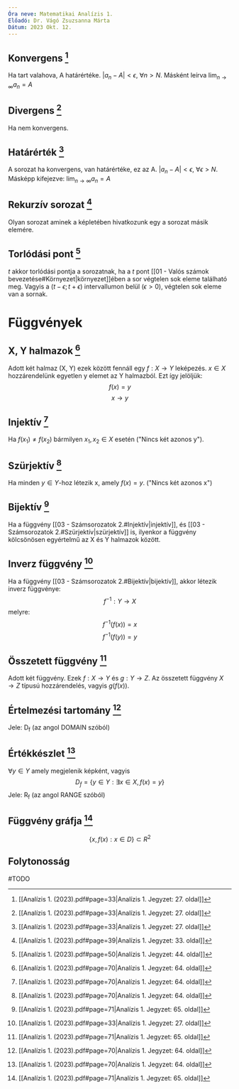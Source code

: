 ```yaml
---
Óra neve: Matematikai Analízis 1.
Előadó: Dr. Vágó Zsuzsanna Márta
Dátum: 2023 Okt. 12.
---
```


## Konvergens [^1]
Ha tart valahova, A határértéke. 
$|a_n-A| < \epsilon$, $\forall n > N$. Másként leírva $\lim_{n\to \infty}a_n = A$
## Divergens [^1]
Ha nem konvergens.
## Határérték [^1]
A sorozat ha konvergens, van határértéke, ez az A.
$|a_n - A| < \epsilon$, $\forall \epsilon > N$. Másképp kifejezve: $\lim_{n\to \infty}{a_n} = A$
## Rekurzív sorozat [^2]
Olyan sorozat aminek a képletében hivatkozunk egy a sorozat másik elemére.
## Torlódási pont [^3]
$t$ akkor torlódási pontja a sorozatnak, ha a $t$ pont [[01 - Valós számok bevezetése#Környezet|környezet]]ében a sor végtelen sok eleme található meg. Vagyis  a $(t-\epsilon; t + \epsilon)$ intervallumon belül ($\epsilon > 0$), végtelen sok eleme van a sornak. 
# Függvények
## X, Y halmazok [^4]
Adott két halmaz (X, Y) ezek között fennáll egy $f: X \to Y$ leképezés. $x\in X$ hozzárendelünk egyetlen y elemet az Y halmazból. Ezt így jelöljük:
$$f(x) = y$$
$$x \rightarrow y$$
## Injektív [^4]
Ha $f(x_1) ≠ f(x_2)$ bármilyen $x_1,x_2\in X$ esetén ("Nincs két azonos y").
## Szürjektív [^4]
Ha minden $y\in Y$-hoz létezik x, amely $f(x) = y$. ("Nincs két azonos x")
## Bijektív [^5]
Ha a függvény [[03 - Számsorozatok 2.#Injektív|injektív]], és [[03 - Számsorozatok 2.#Szürjektív|szürjektív]] is, ilyenkor a függvény kölcsönösen egyértelmű az X és Y halmazok között.
## Inverz függvény [^1]
Ha a függvény [[03 - Számsorozatok 2.#Bijektív|bijektív]], akkor létezik inverz függvénye:
$$f^{-1}: Y \to X$$ melyre:
$$f^{-1}(f(x))=x$$
$$f^{-1}(f(y))=y$$
## Összetett függvény [^5]
Adott két függvény. Ezek $f:X \to Y$ és $g: Y \to Z$. Az összetett függvény $X \to Z$ típusú hozzárendelés, vagyis $g(f(x))$.
## Értelmezési tartomány [^4]
Jele: D<sub>f</sub> (az angol DOMAIN szóból)
## Értékkészlet [^4]
$\forall y \in Y$ amely megjelenik képként, vagyis $$D_f = \{y\in Y: \exists x \in X, f(x) = y\}$$
Jele: R<sub>f</sub> (az angol RANGE szóból)
## Függvény gráfja [^5]
$$\{x, f(x) : x\in D\} \subset R^2$$
## Folytonosság
#TODO 

[^1]: [[Analízis 1. (2023).pdf#page=33|Analízis 1. Jegyzet: 27. oldal]]
[^2]: [[Analízis 1. (2023).pdf#page=39|Analízis 1. Jegyzet: 33. oldal]]
[^3]: [[Analízis 1. (2023).pdf#page=50|Analízis 1. Jegyzet: 44. oldal]]
[^4]: [[Analízis 1. (2023).pdf#page=70|Analízis 1. Jegyzet: 64. oldal]]
[^5]: [[Analízis 1. (2023).pdf#page=71|Analízis 1. Jegyzet: 65. oldal]]

